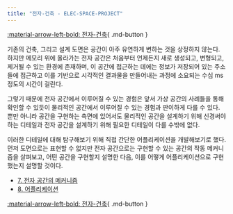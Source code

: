 ```yaml
---
title: "전자-건축 - ELEC-SPACE-PROJECT"
---
```


[:material-arrow-left-bold: 전자-건축](../index.md){ .md-button }

기존의 건축, 그리고 설계 도면은 공간이 아주 유연하게 변하는 것을 상정하지 않는다. 하지만 메모리 위에 올라가는 전자 공간은 처음부터 언제든지 새로 생성되고, 변형되고, 제거될 수 있는 환경에 존재하며, 이 공간에 접근하는 데에는 정보가 저장되어 있는 주소들에 접근하고 이를 기반으로 시각적인 결과물을 만들어내는 과정에 소요되는 수십 ms 정도의 시간이 걸린다.

그렇기 때문에 전자 공간에서 이루어질 수 있는 경험은 앞서 가상 공간의 사례들을 통해 확인할 수 있듯이 물리적인 공간에서 이루어질 수 있는 경험과 판이하게 다를 수 있다. 뿐만 아니라 공간을 구현하는 측면에 있어서도 물리적인 공간을 설계하기 위해 신경써야 하는 디테일과 전자 공간을 설계하기 위해 필요한 디테일이 다를 수밖에 없다.

이러한 디테일에 대해 탐구해보기 위해 직접 간단한 어플리케이션을 개발해보기로 했다. 먼저 도면으로는 표현할 수 없지만 전자 공간으로는 구현할 수 있는 공간의 작동 메커니즘을 살펴보고, 어떤 공간을 구현할지 설명한 다음, 이를 어떻게 어플리케이션으로 구현했는지 설명할 것이다.

- [7. 전자 공간의 메커니즘](../../elec-space-mechanism/index.md)
- [8. 어플리케이션](../../application/index.md)

[:material-arrow-left-bold: 전자-건축](../index.md){ .md-button }
